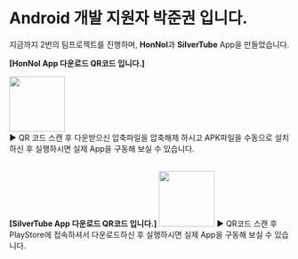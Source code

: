 # Android 개발 지원자 박준권 입니다.

지금까지 2번의 팀프로젝트를 진행하며, <b>HonNol</b>과 <b>SilverTube</b> App을 만들었습니다.
<br>

<b>[HonNol App 다운로드 QR코드 입니다.]</b>

<img src="https://i.esdrop.com/d/pLNLVMFlkr.jpg.sthumb"  width="100" height="100"> <br> 
▶ QR 코드 스캔 후 다운받으신 압축파일을 압축해제 하시고 APK파일을 수동으로 설치하신 후 실행하시면 실제 App을 구동해 보실 수 있습니다.

<br>
<b>[SilverTube App 다운로드 QR코드 입니다.]</b>

<img src="https://i.esdrop.com/d/ljquNGj0Xy.jpg.sthumb"  width="100" height="100">
▶ QR코드 스캔 후 PlayStore에 접속하셔서 다운로드하신 후 실행하시면 실제 App을 구동해 보실 수 있습니다.
